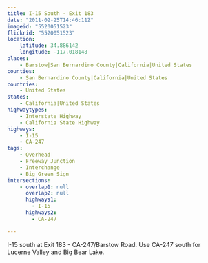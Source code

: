 ```yaml
---
title: I-15 South - Exit 183
date: "2011-02-25T14:46:11Z"
imageid: "5520051523"
flickrid: "5520051523"
location:
    latitude: 34.886142
    longitude: -117.018148
places:
    - Barstow|San Bernardino County|California|United States
counties:
    - San Bernardino County|California|United States
countries:
    - United States
states:
    - California|United States
highwaytypes:
    - Interstate Highway
    - California State Highway
highways:
    - I-15
    - CA-247
tags:
    - Overhead
    - Freeway Junction
    - Interchange
    - Big Green Sign
intersections:
    - overlap1: null
      overlap2: null
      highways1:
        - I-15
      highways2:
        - CA-247

---
```

I-15 south at Exit 183 - CA-247/Barstow Road.  Use CA-247 south for Lucerne Valley and Big Bear Lake.